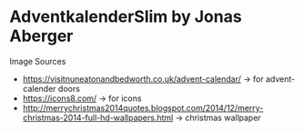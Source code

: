 # AdventkalenderSlim by Jonas Aberger

Image Sources
- https://visitnuneatonandbedworth.co.uk/advent-calendar/ -> for advent-calender doors
- https://icons8.com/ -> for icons
- http://merrychristmas2014quotes.blogspot.com/2014/12/merry-christmas-2014-full-hd-wallpapers.html -> christmas wallpaper
